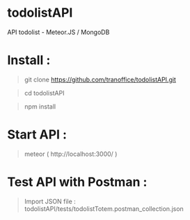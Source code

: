 # todolistAPI
API todolist - Meteor.JS / MongoDB

# Install :
> git clone https://github.com/tranoffice/todolistAPI.git

> cd todolistAPI

> npm install

# Start API :
> meteor ( http://localhost:3000/ )

# Test API with Postman :
> Import JSON file : todolistAPI/tests/todolistTotem.postman_collection.json
